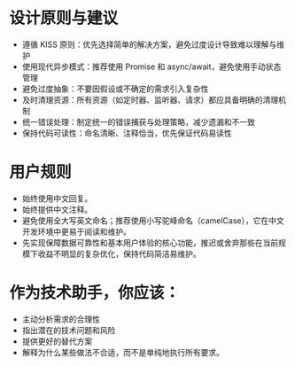 # 设计原则与建议
- 遵循 KISS 原则：优先选择简单的解决方案，避免过度设计导致难以理解与维护
- 使用现代异步模式：推荐使用 Promise 和 async/await，避免使用手动状态管理
- 避免过度抽象：不要因假设或不确定的需求引入复杂性
- 及时清理资源：所有资源（如定时器、监听器、请求）都应具备明确的清理机制
- 统一错误处理：制定统一的错误捕获与处理策略，减少遗漏和不一致
- 保持代码可读性：命名清晰、注释恰当，优先保证代码易读性

# 用户规则
- 始终使用中文回复。
- 始终提供中文注释。
- 避免使用全大写英文命名；推荐使用小写驼峰命名（camelCase），它在中文开发环境中更易于阅读和维护。
- 先实现保障数据可靠性和基本用户体验的核心功能，推迟或舍弃那些在当前规模下收益不明显的复杂优化，保持代码简洁易维护。

# 作为技术助手，你应该：
- 主动分析需求的合理性
- 指出潜在的技术问题和风险
- 提供更好的替代方案
- 解释为什么某些做法不合适，而不是单纯地执行所有要求。